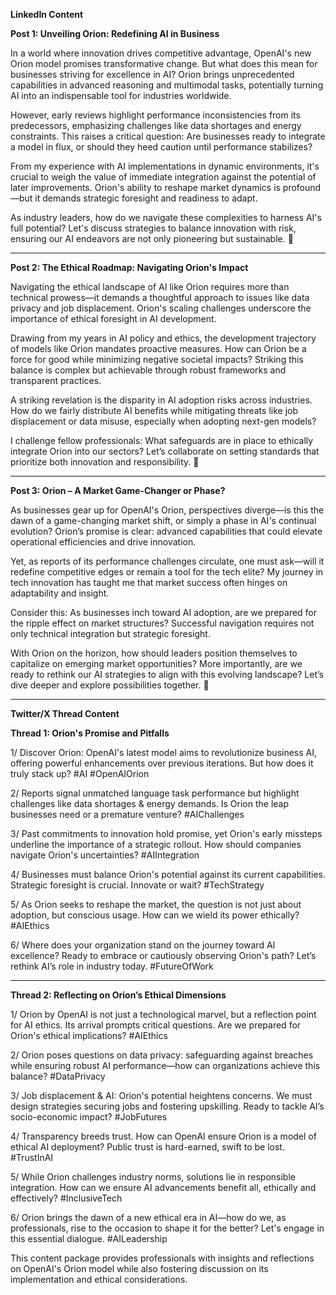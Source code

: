 **LinkedIn Content**

**Post 1: Unveiling Orion: Redefining AI in Business**

In a world where innovation drives competitive advantage, OpenAI's new Orion model promises transformative change. But what does this mean for businesses striving for excellence in AI? Orion brings unprecedented capabilities in advanced reasoning and multimodal tasks, potentially turning AI into an indispensable tool for industries worldwide.

However, early reviews highlight performance inconsistencies from its predecessors, emphasizing challenges like data shortages and energy constraints. This raises a critical question: Are businesses ready to integrate a model in flux, or should they heed caution until performance stabilizes?

From my experience with AI implementations in dynamic environments, it's crucial to weigh the value of immediate integration against the potential of later improvements. Orion's ability to reshape market dynamics is profound—but it demands strategic foresight and readiness to adapt.

As industry leaders, how do we navigate these complexities to harness AI's full potential? Let's discuss strategies to balance innovation with risk, ensuring our AI endeavors are not only pioneering but sustainable. 🌱 

---

**Post 2: The Ethical Roadmap: Navigating Orion's Impact**

Navigating the ethical landscape of AI like Orion requires more than technical prowess—it demands a thoughtful approach to issues like data privacy and job displacement. Orion's scaling challenges underscore the importance of ethical foresight in AI development.

Drawing from my years in AI policy and ethics, the development trajectory of models like Orion mandates proactive measures. How can Orion be a force for good while minimizing negative societal impacts? Striking this balance is complex but achievable through robust frameworks and transparent practices.

A striking revelation is the disparity in AI adoption risks across industries. How do we fairly distribute AI benefits while mitigating threats like job displacement or data misuse, especially when adopting next-gen models? 

I challenge fellow professionals: What safeguards are in place to ethically integrate Orion into our sectors? Let’s collaborate on setting standards that prioritize both innovation and responsibility. 🤝

---

**Post 3: Orion – A Market Game-Changer or Phase?**

As businesses gear up for OpenAI's Orion, perspectives diverge—is this the dawn of a game-changing market shift, or simply a phase in AI's continual evolution? Orion’s promise is clear: advanced capabilities that could elevate operational efficiencies and drive innovation.

Yet, as reports of its performance challenges circulate, one must ask—will it redefine competitive edges or remain a tool for the tech elite? My journey in tech innovation has taught me that market success often hinges on adaptability and insight.

Consider this: As businesses inch toward AI adoption, are we prepared for the ripple effect on market structures? Successful navigation requires not only technical integration but strategic foresight.

With Orion on the horizon, how should leaders position themselves to capitalize on emerging market opportunities? More importantly, are we ready to rethink our AI strategies to align with this evolving landscape? Let’s dive deeper and explore possibilities together. 🚀

---

**Twitter/X Thread Content**

**Thread 1: Orion's Promise and Pitfalls**

1/ Discover Orion: OpenAI's latest model aims to revolutionize business AI, offering powerful enhancements over previous iterations. But how does it truly stack up? 
#AI #OpenAIOrion

2/ Reports signal unmatched language task performance but highlight challenges like data shortages & energy demands. Is Orion the leap businesses need or a premature venture? #AIChallenges

3/ Past commitments to innovation hold promise, yet Orion's early missteps underline the importance of a strategic rollout. How should companies navigate Orion's uncertainties? #AIIntegration

4/ Businesses must balance Orion's potential against its current capabilities. Strategic foresight is crucial. Innovate or wait? #TechStrategy

5/ As Orion seeks to reshape the market, the question is not just about adoption, but conscious usage. How can we wield its power ethically? #AIEthics

6/ Where does your organization stand on the journey toward AI excellence? Ready to embrace or cautiously observing Orion's path? Let’s rethink AI’s role in industry today. #FutureOfWork

---

**Thread 2: Reflecting on Orion’s Ethical Dimensions**

1/ Orion by OpenAI is not just a technological marvel, but a reflection point for AI ethics. Its arrival prompts critical questions. Are we prepared for Orion's ethical implications? #AIEthics

2/ Orion poses questions on data privacy: safeguarding against breaches while ensuring robust AI performance—how can organizations achieve this balance? #DataPrivacy

3/ Job displacement & AI: Orion's potential heightens concerns. We must design strategies securing jobs and fostering upskilling. Ready to tackle AI’s socio-economic impact? #JobFutures

4/ Transparency breeds trust. How can OpenAI ensure Orion is a model of ethical AI deployment? Public trust is hard-earned, swift to be lost. #TrustInAI

5/ While Orion challenges industry norms, solutions lie in responsible integration. How can we ensure AI advancements benefit all, ethically and effectively? #InclusiveTech

6/ Orion brings the dawn of a new ethical era in AI—how do we, as professionals, rise to the occasion to shape it for the better? Let's engage in this essential dialogue. #AILeadership

This content package provides professionals with insights and reflections on OpenAI's Orion model while also fostering discussion on its implementation and ethical considerations.